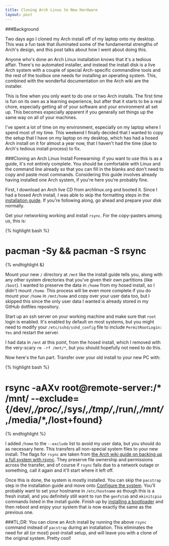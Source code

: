 ```yaml
---
title: Cloning Arch Linux to New Hardware
layout: post
---
```


###Background

Two days ago I cloned my Arch install off of my laptop onto my desktop. This was a fun task that illuminated some of the fundamental strengths of Arch's design, and this post talks about how I went about doing this.

Anyone who's done an Arch Linux installation knows that it's a tedious affair. There's no automated installer, and instead the install disk is a live Arch system with a couple of special Arch-specific commandline tools and the rest of the toolbox one needs for installing an operating system. This, combined with the wonderful documentation on the Arch wiki are the installer.

This is fine when you only want to do one or two Arch installs. The first time is fun on its own as a learning experience, but after that it starts to be a real chore, especially getting all of your software and your environment all set up. This becomes especially apparent if you generally set things up the same way on all of your machines.

I've spent a lot of time on my environment, especially on my laptop where I spend most of my time. This weekend I finally decided that I wanted to copy the setup that I have on my laptop on my desktop, which has had a hosed Arch install on it for almost a year now, that I haven't had the time (due to Arch's tedious install process) to fix.


###Cloning an Arch Linux Install
Forewarning: if you want to use this is as a guide, it's not entirely complete. You should be comfortable with Linux and the command line already so that you can fill in the blanks and don't need to copy and paste most commands. Considering this guide involves already having installed one Arch system, if you're here you're probably fine.

First, I download an Arch live CD from archlinux.org and booted it. Since I had a hosed Arch install, I was able to skip the formatting steps in the [installation guide](https://wiki.archlinux.org/index.php/Installation_guide). If you're following along, go ahead and prepare your disk normally.

Get your networking working and install `rsync`. For the copy-pasters among us, this is:

{% highlight bash %}
# pacman -Sy && pacman -S rsync
{% endhighlight &}

Mount your new `/` directory at `/mnt` like the install guide tells you, along with any other system directories that you've given their own partitions (like `/boot`). I wanted to preserve the data in `/home` from my hosed install, so I didn't mount `/home`. This process will be even more complete if you do mount your `/home` in `/mnt/home` and copy over your user data too, but I skipped this since the only user data I wanted is already stored in my GitHub dotfiles repository.

Start up an ssh server on your working machine and make sure that `root` login is enabled. It's enabled by default on most systems, but you might need to modify your `/etc/sshd/sshd_config` file to include `PermitRootLogin: Yes` and restart the server. 

I had data in `/mnt` at this point, from the hosed install, which I removed with the very-scary `rm -rf /mnt/*`, but you should hopefully not need to do this.

Now here's the fun part. Transfer over your old install to your new PC with:

{% highlight bash %}
# rsync -aAXv root@remote-server:/* /mnt/ --exclude={/dev/*,/proc/*,/sys/*,/tmp/*,/run/*,/mnt/*,/media/*,/lost+found}
{% endhighlight %}

I added `/home` to the `--exclude` list to avoid my user data, but you should do as necessary here. This transfers all non-special system files to your new install. The flags for `rsync` are taken from [the Arch wiki guide on backing up a full system with rsync](https://wiki.archlinux.org/index.php/Full_System_Backup_with_rsync). They preserve file ownership and permissions across the transfer, and of course if `rsync` fails due to a network outage or something, call it again and it'll start where it left off.

Once this is done, the system is mostly installed. You can skip the `pacstrap` step in the installation guide and move onto [Configure the system](https://wiki.archlinux.org/index.php/Installation_guide#Configure_the_system). You'll probably want to set your hostname in `/etc/hostname` as though this is a fresh install, and you definitely still want to run the `genfstab` and `mkinitcpio` commands listed in the install guide. Finish up by [installing a bootloader](https://wiki.archlinux.org/index.php/Boot_Loaders) and then reboot and enjoy your system that is now exactly the same as the previous one.

###TL;DR:
You can clone an Arch install by running the above `rsync` command instead of `pacstrap` during an installation. This eliminates the need for all (or most) post-install setup, and will leave you with a clone of the original system. Pretty cool!